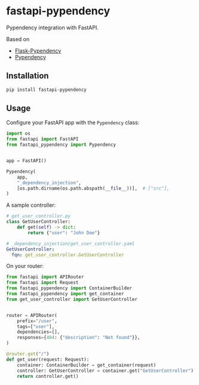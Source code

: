 # fastapi-pypendency

Pypendency integration with FastAPI.

Based on
- [Flask-Pypendency](https://pypi.org/project/Flask-Pypendency/)
- [Pypendency](https://pypi.org/project/Pypendency/)


## Installation

```bash
pip install fastapi-pypendency
```

## Usage

Configure your FastAPI app with the `Pypendency` class:
```python
import os
from fastapi import FastAPI
from fastapi_pypendency import Pypendency


app = FastAPI()

Pypendency(
    app,
    "_dependency_injection",
    [os.path.dirname(os.path.abspath(__file__))],  # ["src"],
)
```

A sample controller:
```python
# get_user_controller.py
class GetUserController:
    def get(self) -> dict:
        return {"user": "John Doe"}
```

```yaml
# _dependency_injection/get_user_controller.yaml
GetUserController:
  fqn: get_user_controller.GetUserController
```


On your router:
```python
from fastapi import APIRouter
from fastapi import Request
from fastapi_pypendency import ContainerBuilder
from fastapi_pypendency import get_container
from get_user_controller import GetUserController


router = APIRouter(
    prefix="/user",
    tags=["user"],
    dependencies=[],
    responses={404: {"description": "Not found"}},
)

@router.get("/")
def get_user(request: Request):
    container: ContainerBuilder = get_container(request)
    controller: GetUserController = container.get("GetUserController")
    return controller.get()

```
